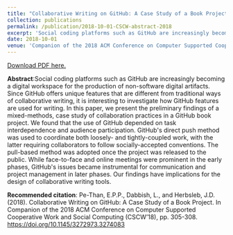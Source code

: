 ```yaml
---
title: "Collaborative Writing on GitHub: A Case Study of a Book Project"
collection: publications
permalink: /publication/2018-10-01-CSCW-abstract-2018
excerpt: 'Social coding platforms such as GitHub are increasingly becoming a digital workspace for the production of non-software digital artifacts. Since GitHub offers unique features that are different from traditional ways of collaborative writing, it is interesting to investigate how GitHub features are used for writing. In this paper, we present the preliminary findings of a mixed-methods, case study of collaboration practices in a GitHub book project. We found that the use of GitHub depended on task interdependence and audience participation. GitHub&apos;s direct push method was used to coordinate both loosely- and tightly-coupled work, with the latter requiring collaborators to follow socially-accepted conventions. The pull-based method was adopted once the project was released to the public. While face-to-face and online meetings were prominent in the early phases, GitHub&apos;s issues became instrumental for communication and project management in later phases. Our findings have implications for the design of collaborative writing tools.'
date: 2018-10-01
venue: 'Companion of the 2018 ACM Conference on Computer Supported Cooperative Work and Social Computing (ACM CSCW&apos;18)'
---
```

[Download PDF here.](http://eipapa.github.io/files/CSCW-abstract-2018.pdf)

**Abstract**:Social coding platforms such as GitHub are increasingly becoming a digital workspace for the production of non-software digital artifacts. Since GitHub offers unique features that are different from traditional ways of collaborative writing, it is interesting to investigate how GitHub features are used for writing. In this paper, we present the preliminary findings of a mixed-methods, case study of collaboration practices in a GitHub book project. We found that the use of GitHub depended on task interdependence and audience participation. GitHub&apos;s direct push method was used to coordinate both loosely- and tightly-coupled work, with the latter requiring collaborators to follow socially-accepted conventions. The pull-based method was adopted once the project was released to the public. While face-to-face and online meetings were prominent in the early phases, GitHub&apos;s issues became instrumental for communication and project management in later phases. Our findings have implications for the design of collaborative writing tools.

**Recommended citation**: Pe-Than, E.P.P., Dabbish, L., and Herbsleb, J.D. (2018). Collaborative Writing on GitHub: A Case Study of a Book Project. In Companion of the 2018 ACM Conference on Computer Supported Cooperative Work and Social Computing (CSCW’18), pp. 305-308. https://doi.org/10.1145/3272973.3274083